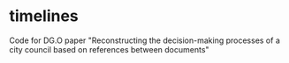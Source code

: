 # timelines
Code for DG.O paper "Reconstructing the decision-making processes of a city council based on references between documents"
